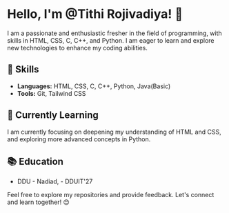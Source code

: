 # Hello, I'm @Tithi Rojivadiya! 👋

I am a passionate and enthusiastic fresher in the field of programming, with skills in HTML, CSS, C, C++, and Python. I am eager to learn and explore new technologies to enhance my coding abilities.

## 🔧 Skills

- **Languages:** HTML, CSS, C, C++, Python, Java(Basic)
- **Tools:** Git, Tailwind CSS

## 🌱 Currently Learning

I am currently focusing on deepening my understanding of HTML and CSS, and exploring more advanced concepts in Python.

## 📚 Education

- DDU - Nadiad, - DDUIT'27

Feel free to explore my repositories and provide feedback. Let's connect and learn together! 😊


<!---
TithiRojivadiya/TithiRojivadiya is a ✨ special ✨ repository because its `README.md` (this file) appears on your GitHub profile.
You can click the Preview link to take a look at your changes.
--->
